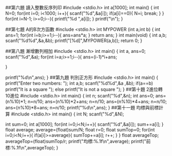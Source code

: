 ##第六題 讀入整數反序列印
#include <stdio.h>
int a[1000];
int main()
{
 int N=0;
 for(int i=0; i<1000; i++){
  scanf("%d",&a[i]);
  if(a[i]==0){
   N=i;
   break;
  }
 }
for(int i=N-1; i>=0;i--){ printf("%d ",a[i]); } printf("\n"); }

##第七題 A的B次方函數
#include <stdio.h>
int MYPOWER (int a,int b)
{
 int ans=1;
 for(int i=b;i>=1;i--){
  ans=ans*a;
  }
  return ans;
 }
int main(void) { int a,b; scanf("%d%d",&a,&b); printf("[%d]",MYPOWER(a,b)); return 0; }

##第八題 漸增數列相加
#include <stdio.h>
int main()
{
 int a, ans=0;
 scanf("%d",&a);
 for(int i=a;i>=1;i--){
  ans=(i-1)*i+ans;

  }
 
 printf("%d\n",ans);
}
##第九題 判別正方形
#include <stdio.h>
int main()
{
 printf("Enter two numbers:  ");
 int a,b;
 scanf("%d%d",&a ,&b);
 if(a==b) printf("It is a square ");
 else printf("It is not a square ");
}
##第十題 2進位轉10進位
#include <stdio.h>
int main()
{
 int n;
 scanf("%d",&n);
 int ans=0;
 ans=(n%10)*1;
 n=n/10;
 ans=(n%10)*2+ans;
 n=n/10;
 ans=(n%10)*4+ans;
 n=n/10;
 ans=(n%10)*8+ans;
 n=n/10;
 printf("%d\n",ans);
}
##第十一題 均標與前標計算
#include <stdio.h>
int main()
{
 int N;
 scanf("%d",&N);
 
 int sum=0;
 int a[1000];
 for(int i=0;i<N;i++){
  scanf("%d",&a[i]);
  sum+=a[i];
  }
 float average;
 average=(float)sum/N;
 float r=0;
 float sumTop=0;
 for(int i=0;i<N;i++){
  if(a[i]>=average){
   sumTop+=a[i];
   r++;
   }
  }
 float averageTop;
 averageTop=(float)sumTop/r;
 printf("均標:%.1f\n",average);
 printf("前標:%.1f\n",averageTop);
}
